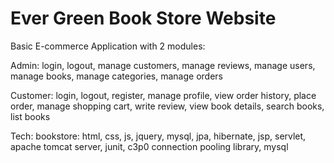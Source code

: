 # Ever Green Book Store Website
Basic E-commerce Application with 2 modules:

Admin: login, logout, manage customers, manage reviews, manage users, manage books, manage categories, manage orders

Customer: login, logout, register, manage profile, view order history, place order, manage shopping cart, write review, view book details, search books, list books 

Tech: bookstore: html, css, js, jquery, mysql, jpa, hibernate, jsp, servlet, apache tomcat server, junit, c3p0 connection pooling library, mysql
